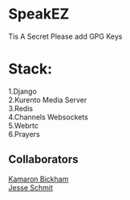 # SpeakEZ
Tis A Secret
Please add GPG Keys
# Stack:
  1.Django<br/>
  2.Kurento Media Server<br/>
  3.Redis<br/>
  4.Channels Websockets<br/>
  5.Webrtc<br/>
  6.Prayers
## Collaborators
[Kamaron Bickham](https://github.com/KamaronB) <br/>
[Jesse Schmit](https://github.com/JesseSchmit)
